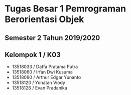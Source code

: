 # Tugas Besar 1 Pemrograman Berorientasi Objek
## Semester 2 Tahun 2019/2020

## Kelompok 1 / K03
* 13518033 / Daffa Pratama Putra
* 13518060 / Irfan Dwi Kusuma
* 13518090 / Arthur Edgar Yunanto
* 13518120 / Yonatan Viody
* 13518126 / Evan Pradanika
